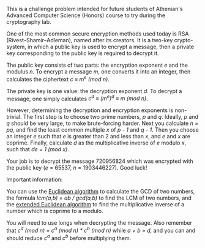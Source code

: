 This is a challenge problem intended for future students of Athenian's Advanced Computer Science (Honors) course to try
during the cryptography lab.

One of the most common secure encryption methods used today is RSA (Rivest–Shamir–Adleman), named after its creators.
It is a two-key crypto-system, in which a public key is used to encrypt a message, then a private key corresponding to
the public key is required to decrypt it.

The public key consists of two parts: the encryption exponent *e* and the modulus *n*. To encrypt a message *m*, one 
converts it into an integer, then calculates the ciphertext *c ≡ m<sup>e</sup> (mod n)*.

The private key is one value: the decryption exponent *d*. To decrypt a message, one simply calculates *c<sup>d</sup> ≡
(m<sup>e</sup>)<sup>d</sup> ≡ m (mod n)*.

However, determining the decryption and encryption exponents is non-trivial. The first step is to choose two prime
numbers, *p* and *q*. Ideally, *p* and *q* should be very large, to make brute-forcing harder. Next you calculate *n = 
pq*, and find the least common multiple *x* of *p - 1* and *q - 1*. Then you choose an integer *e* such that *e* is 
greater than 2 and less than *x*, and *e* and *x* are coprime. Finally, calculate *d* as the multiplicative inverse of 
*e* modulo *x*, such that *de = 1 (mod x)*.

Your job is to decrypt the message 720956824 which was encrypted with the public key (*e* = 65537, *n* = 1903446227).
Good luck!

Important information:

You can use the [Euclidean algorithm](https://en.wikipedia.org/wiki/Euclidean_algorithm) to calculate the GCD of two
numbers, the formula *lcm(a,b) = ab / gcd(a,b)* to find the LCM of two numbers, and the 
[extended Euclidean algorithm](https://en.wikipedia.org/wiki/Extended_Euclidean_algorithm#Computing_multiplicative_inverses_in_modular_structures) 
to find the multiplicative inverse of a number which is coprime to a modulo.

You will need to use longs when decrypting the message. Also remember that *c<sup>d</sup> (mod n) = c<sup>a</sup> (mod n) 
\* c<sup>b</sup> (mod n)* while *a + b = d,* and you can and should reduce *c<sup>a</sup>* and *c<sup>b</sup>* before 
multiplying them.